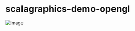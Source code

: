 # scalagraphics-demo-opengl

![image](https://github.com/jarlah/scalagraphics-demo-opengl/assets/404102/37b5006a-ad7a-47ff-b6a2-2019421721e4)
